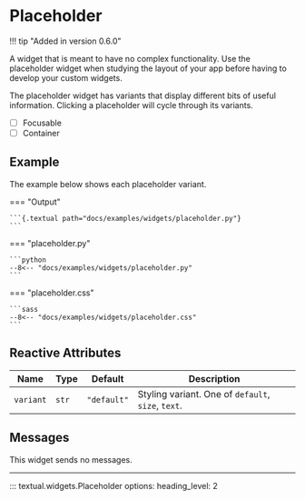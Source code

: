 # Placeholder

!!! tip "Added in version 0.6.0"

A widget that is meant to have no complex functionality.
Use the placeholder widget when studying the layout of your app before having to develop your custom widgets.

The placeholder widget has variants that display different bits of useful information.
Clicking a placeholder will cycle through its variants.

- [ ] Focusable
- [ ] Container

## Example

The example below shows each placeholder variant.

=== "Output"

    ```{.textual path="docs/examples/widgets/placeholder.py"}
    ```

=== "placeholder.py"

    ```python
    --8<-- "docs/examples/widgets/placeholder.py"
    ```

=== "placeholder.css"

    ```sass
    --8<-- "docs/examples/widgets/placeholder.css"
    ```

## Reactive Attributes

| Name      | Type  | Default     | Description                                        |
| --------- | ----- | ----------- | -------------------------------------------------- |
| `variant` | `str` | `"default"` | Styling variant. One of `default`, `size`, `text`. |


## Messages

This widget sends no messages.

---


::: textual.widgets.Placeholder
    options:
      heading_level: 2
